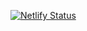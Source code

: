 [![Netlify Status](https://api.netlify.com/api/v1/badges/c9553c06-3ce6-430d-a075-505176478405/deploy-status)](https://app.netlify.com/sites/zahidtheduck/deploys)